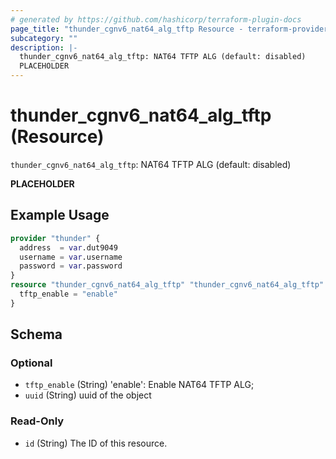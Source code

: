 ```yaml
---
# generated by https://github.com/hashicorp/terraform-plugin-docs
page_title: "thunder_cgnv6_nat64_alg_tftp Resource - terraform-provider-thunder"
subcategory: ""
description: |-
  thunder_cgnv6_nat64_alg_tftp: NAT64 TFTP ALG (default: disabled)
  PLACEHOLDER
---
```


# thunder_cgnv6_nat64_alg_tftp (Resource)

`thunder_cgnv6_nat64_alg_tftp`: NAT64 TFTP ALG (default: disabled)

__PLACEHOLDER__

## Example Usage

```terraform
provider "thunder" {
  address  = var.dut9049
  username = var.username
  password = var.password
}
resource "thunder_cgnv6_nat64_alg_tftp" "thunder_cgnv6_nat64_alg_tftp" {
  tftp_enable = "enable"
}
```

<!-- schema generated by tfplugindocs -->
## Schema

### Optional

- `tftp_enable` (String) 'enable': Enable NAT64 TFTP ALG;
- `uuid` (String) uuid of the object

### Read-Only

- `id` (String) The ID of this resource.


